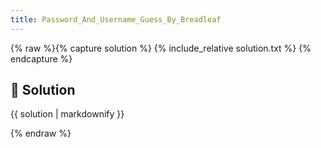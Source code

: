 ```yaml
---
title: Password_And_Username_Guess_By_Breadleaf
---
```


{% raw %}{% capture solution %}
{% include_relative solution.txt %}
{% endcapture %}

## 📝 Solution

{{ solution | markdownify }}

{% endraw %}
